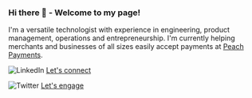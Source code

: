 ### Hi there 👋 - Welcome to my page!

I'm a versatile technologist with experience in engineering, product management, operations and entrepreneurship. I'm currently helping merchants and businesses of all sizes easily accept payments at [Peach Payments](https://www.peachpayments.com/#/company/about).

![LinkedIn](https://i.imgur.com/MKe1Xdu.png) [Let's connect](https://www.linkedin.com/in/ulrichmabou/) 

![Twitter](https://i.imgur.com/JfRQgAW.png) [Let's engage](https://twitter.com/umcogito)
